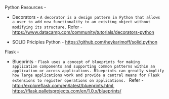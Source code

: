 Python Resources -

* Decorators -
```A decorator is a design pattern in Python that allows a user to add new functionality to an existing object without modifying its structure.```
Refer - https://www.datacamp.com/community/tutorials/decorators-python


* SOLID Priciples Python - 
https://github.com/heykarimoff/solid.python







Flask - 

* Blueprints - 
```Flask uses a concept of blueprints for making application components and supporting common patterns within an application or across applications. Blueprints can greatly simplify how large applications work and provide a central means for Flask extensions to register operations on applications. ```
Refer - http://exploreflask.com/en/latest/blueprints.html, https://flask.palletsprojects.com/en/1.0.x/blueprints/
